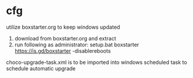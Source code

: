 # cfg
utilize boxstarter.org to keep windows updated

1. download from boxstarter.org and extract
2. run following as administrator:
  setup.bat
  boxstarter https://is.gd/boxstarter -disablereboots

choco-upgrade-task.xml is to be imported into windows scheduled task to schedule automatic upgrade
